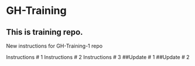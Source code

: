 # GH-Training
## This is training repo.

New instructions for GH-Training-1 repo

Instructions # 1
Instructions # 2
Instructions # 3
##Update # 1
##Update # 2
